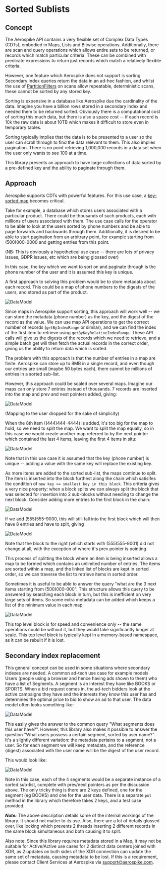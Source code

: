 # Sorted Sublists
## Concept
The Aerospike API contains a very flexible set of Complex Data Types (CDTs), embodied in Maps, Lists and Bitwise operations. Additionally, there are scan and query operations which allows entire sets to be returned, or records which match particular criteria. These can be combined with predicate expressions to return just records which match a relatively flexible criteria.

However, one feature which Aerospike does not support is sorting. Secondary index queries return the data in an ad-hoc fashion, and whilst the use of [PartitionFilters](https://www.aerospike.com/apidocs/java/index.html?com/aerospike/client/query/class-use/PartitionFilter.html) on scans allow repeatable, deterministic scans, these cannot be sorted by any stored key.

Sorting is expensive in a database like Aerospike due the cardinality of the data. Imagine you have a billion rows stored in a secondary index and needed them to be returned sorted. Obviously there is a computational cost of sorting this much data, but there is also a space cost -- if each record is 10k the raw data is about 10TB which makes it difficult to store even in temporary tables.

Sorting typically implies that the data is to be presented to a user so the user can scroll through to find the data relevant to them. This also implies pagination. There is no point retrieving 1,000,000 records in a data set when the user only wants to see 100 at a time.

This library presents an approach to have large collections of data sorted by a pre-defined key and the ability to paginate through them.

## Approach
Aerospike supports CDTs with powerful features. For this use case, a [key-sorted map](https://www.aerospike.com/docs/guide/cdt-map.html) becomes critical. 

Take for example, a database which stores users associated with a particular product. There could be thousands of such products, each with millions of users associated with them. The use case calls for the operator to be able to look at the users sorted by phone numbers  and be able to page forwards and backwards through them. Additionally, it is desired to be able to start pagination from an arbitrary point, for example starting from (500)000-0000 and getting entries from this point. 

(NB: This is obviously a hypothetical use case -- there are lots of privacy issues, GDPR issues, etc which are being glossed over)

 In this case, the key which we want to sort on and paginate through is the phone number of the user and it is assumed this key is unique.
 
 A first approach to solving this problem would be to store metadata about each record. This could be a map of phone numbers to the digests of the users, and stored as part of the product.
 
![DataModel](/images/DataModel.png)
 
 Since maps in Aerospike support sorting, this approach will work well -- we can store the metadata (phone number) as the key, and the digest of the record as the value. We can use map API operations to get the correct number of records (`getByIndexRange` or similar), and we can find the index of the first item to retrieve using `getByKeyRelativeIndexRange`. These API calls will give us the digests of the records which we need to retrieve, and a simple batch get will then fetch the actual records in the correct order, giving us the ability to return data which is sorted.
 
The problem with this approach is that the number of entries in a map are finite. Aerospike can store up to 8MB in a single record, and even though our entries are small (maybe 50 bytes each), there cannot be millions of entries in a sorted sub-list.

However, this approach could be scaled over several maps. Imagine our maps can only store 7 entries instead of thousands. 7 records are inserted into the map and prev and next pointers added, giving:

![DataModel](/images/DataModel1.png)

(Mapping to the user dropped for the sake of simplicity)

When the 8th item ((444)444-4444) is added, it's too big for the map to hold, so we need to split the map. We want to split the map equally, so in this case we would create another map referred to by the next pointer which contained the last 4 items, leaving the first 4 items in situ:

![DataModel](/images/DataModel2.png)

Note that in this use case it is assumed that the key (phone number) is unique -- adding a value with the same key will replace the existing key.

As more items are added to the sorted sub-list, the maps continue to split. The item is inserted into the block furthest along the chain which satisifes the condition of `new key >= smallest key in this block`. This criteria gives a very nice property: when a block splits we can always split the block that was selected for insertion into 2 sub-blocks without needing to change the next block. Consider adding more entries to the first block in the chain:

![DataModel](/images/DataModel3.png)

If we add (555)555-9000, this will still fall into the first block which will then have 8 entries and have to split, giving

![DataModel](/images/DataModel4.png)

Note that the block to the right (which starts with (555)555-9001) did not change at all, with the exception of where it's prev pointer is pointing.

This process of splitting the block where an item is being inserted allows a map to be formed which contains an unlimited number of entries. The items are sorted within a map, and the linked list of blocks are kept in sorted order, so we can traverse the list to retrieve items in sorted order.

Sometimes it is useful to be able to answer the query "what are the 3 next items starting from (500)000-000". This structure allows this query to be answered by searching each block in turn, but this is inefficient on very large sets of items. So some extra metadata can be added which keeps a list of the minimum value in each map:

![DataModel](/images/DataModel5.png)

This top level block is for speed and convenience only -- the same operations could be without it, but they would take significantly longer at scale. This top level block is typically kept in a memory-based namespace, as it can be rebuilt if it is lost.

## Secondary index replacement

This general concept can be used in some situations where secondary indexes are needed. A common ad-tech use case for example models Users (people using a browser and hence having ads shown to them) who have a list of Segments. A segment is an interest they have like BOOKS or SPORTS. When a bid request comes in, the ad-tech bidders look at the active campaigns they have and the interests they know this user has and determines the optimal price to bid to show an ad to that user. The data model often looks something like:

![DataModel](/images/AdTechModel.png)

This easily gives the answer to the common query "What segments does this user have?". However, this library also makes it possible to answer the question "What users possess a certain segment, sorted by user name?". It's a slightly different variation: the metadata pertains to a segment, not a user. So for each segment we will keep metadata, and the reference (digest) associated with the user name will be the digest of the user record. 

This would look like: 

![DataModel](/images/AdTechModel2.png)

Note in this case, each of the 4 segments would be a separate instance of a sorted sub-list, complete with prev/next pointers as per the discussion above. The only tricky thing is there are 2 keys defined, one for the segment (eg BOOKS) and one for the user data. There is a separate `put` method in the library which therefore takes 2 keys, and a test case provided. 

_**Note:**_ The above description details some of the internal workings of the library. It should not matter to its use. Also, there are a lot of details glossed over, like locking which prevents 2 threads inserting 2 different records in the same block simultaneous and both causing it to split.

Also note: Since this library requires metadata stored in a Map, it may not be suitable for Active/Active use cases for 2 distinct data centers joined with XDR, as 2 updates on both sides of the XDR connection can update the same set of metadata, causing metadata to be lost. If this is a requirement, please contact Client Services at Aerospike via support@aerospike.com.
